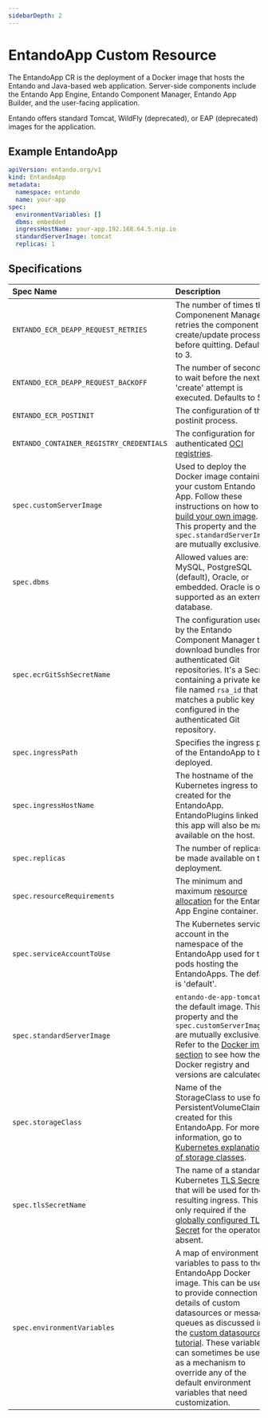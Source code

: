```yaml
---
sidebarDepth: 2
---
```


# EntandoApp Custom Resource 
The EntandoApp CR is the deployment of a Docker image that hosts the Entando and Java-based web application. Server-side components include the Entando App Engine, Entando Component Manager, Entando App Builder, and the user-facing application.
 
Entando offers standard Tomcat, WildFly (deprecated), or EAP (deprecated) images for the application.

## Example EntandoApp
 
```yaml
apiVersion: entando.org/v1
kind: EntandoApp
metadata:
  namespace: entando
  name: your-app    
spec:
  environmentVariables: []
  dbms: embedded
  ingressHostName: your-app.192.168.64.5.nip.io
  standardServerImage: tomcat
  replicas: 1
 ```
## Specifications 
| Spec Name | Description |
| :- | :- |
|  `ENTANDO_ECR_DEAPP_REQUEST_RETRIES`|  The number of times the Componenent Manager retries the component create/update process before quitting. Defaults to 3. |
| `ENTANDO_ECR_DEAPP_REQUEST_BACKOFF` | The number of seconds to wait before the next 'create' attempt is executed. Defaults to 5. |
| `ENTANDO_ECR_POSTINIT` | The configuration of the postinit process. |
| `ENTANDO_CONTAINER_REGISTRY_CREDENTIALS` | The configuration for authenticated [OCI registries](../../tutorials/curate/bundle-private-images.md). |
| `spec.customServerImage`|  Used to deploy the Docker image containing your custom Entando App. Follow these instructions on how to [build your own image](../../tutorials/devops/build-core-image.md). This property and the `spec.standardServerImage` are mutually exclusive.|
|`spec.dbms` | Allowed values are: MySQL, PostgreSQL (default), Oracle, or embedded. Oracle is only supported as an external database.|
|`spec.ecrGitSshSecretName`| The configuration used by the Entando Component Manager to download bundles from authenticated Git repositories. It's a Secret containing a private key file named `rsa_id` that matches a public key configured in the authenticated Git repository.|
|`spec.ingressPath`| Specifies the ingress path of the EntandoApp to be deployed. |
|`spec.ingressHostName`| The hostname of the Kubernetes ingress to be created for the EntandoApp. EntandoPlugins linked to this app will also be made available on the host.|
|`spec.replicas`| The number of replicas to be made available on the deployment.|
|`spec.resourceRequirements`| The minimum and maximum [resource allocation](../reference/custom-resources.md#general-resourcerequirements-specifications) for the Entando App Engine container.|
|`spec.serviceAccountToUse`| The Kubernetes service account in the namespace of the EntandoApp used for the pods hosting the EntandoApps. The default is 'default'.|
|`spec.standardServerImage`| `entando-de-app-tomcat` is the default image. This property and the `spec.customServerImage` are mutually exclusive. Refer to the [Docker image section](https://github.com/entando-k8s/entando-k8s-controller-coordinator/blob/master/charts/entando-k8s-controller-coordinator/README.md#how-it-resolves-docker-images) to see how the Docker registry and versions are calculated.|
|`spec.storageClass` | Name of the StorageClass to use for PersistentVolumeClaims created for this EntandoApp. For more information, go to [Kubernetes explanation of storage classes](https://kubernetes.io/docs/concepts/storage/storage-classes/).|
|`spec.tlsSecretName` | The name of a standard Kubernetes [TLS Secret](https://kubernetes.io/docs/concepts/services-networking/ingress/#tls) that will be used for the resulting ingress. This is only required if the [globally configured TLS Secret](https://github.com/entando-k8s/entando-k8s-controller-coordinator/blob/master/charts/entando-k8s-controller-coordinator/README.md#tls) for the operator is absent. |
|`spec.environmentVariables`| A map of environment variables to pass to the EntandoApp Docker image. This can be used to provide connection details of custom datasources or message queues as discussed in the [custom datasources tutorial](../../tutorials/devops/change-default-datasource.md). These variables can sometimes be used as a mechanism to override any of the default environment variables that need customization.|